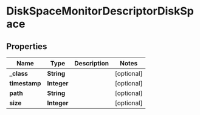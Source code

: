 

# DiskSpaceMonitorDescriptorDiskSpace

## Properties

Name | Type | Description | Notes
------------ | ------------- | ------------- | -------------
**_class** | **String** |  |  [optional]
**timestamp** | **Integer** |  |  [optional]
**path** | **String** |  |  [optional]
**size** | **Integer** |  |  [optional]




